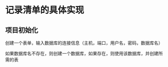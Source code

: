 # 记录清单的具体实现

## 项目初始化

创建一个表单，输入数据库的连接信息（主机，端口，用户名，密码，数据库名）

如果数据库名不存在，则创建一个数据库，如果存在，则使用该数据库，并创建所需的表
